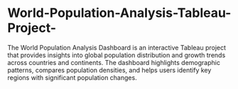 # World-Population-Analysis-Tableau-Project-
The World Population Analysis Dashboard is an interactive Tableau project that provides insights into global population distribution and growth trends across countries and continents. The dashboard highlights demographic patterns, compares population densities, and helps users identify key regions with significant population changes.
